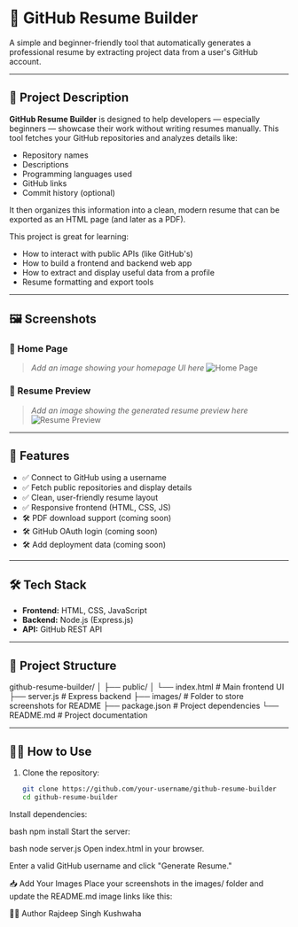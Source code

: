 # 📄 GitHub Resume Builder

A simple and beginner-friendly tool that automatically generates a professional resume by extracting project data from a user's GitHub account.

---

## 📌 Project Description

**GitHub Resume Builder** is designed to help developers — especially beginners — showcase their work without writing resumes manually. This tool fetches your GitHub repositories and analyzes details like:

- Repository names
- Descriptions
- Programming languages used
- GitHub links
- Commit history (optional)

It then organizes this information into a clean, modern resume that can be exported as an HTML page (and later as a PDF).

This project is great for learning:
- How to interact with public APIs (like GitHub's)
- How to build a frontend and backend web app
- How to extract and display useful data from a profile
- Resume formatting and export tools

---

## 🖼️ Screenshots

### 🔹 Home Page
> _Add an image showing your homepage UI here_
![Home Page](images/homepage.png)

### 🔹 Resume Preview
> _Add an image showing the generated resume preview here_
![Resume Preview](images/resume-preview.png)

---

## 🚀 Features

- ✅ Connect to GitHub using a username
- ✅ Fetch public repositories and display details
- ✅ Clean, user-friendly resume layout
- ✅ Responsive frontend (HTML, CSS, JS)
- 🛠️ PDF download support (coming soon)
- 🛠️ GitHub OAuth login (coming soon)
- 🛠️ Add deployment data (coming soon)

---

## 🛠️ Tech Stack

- **Frontend:** HTML, CSS, JavaScript  
- **Backend:** Node.js (Express.js)  
- **API:** GitHub REST API  

---

## 📂 Project Structure

github-resume-builder/
│
├── public/
│ └── index.html # Main frontend UI
├── server.js # Express backend
├── images/ # Folder to store screenshots for README
├── package.json # Project dependencies
└── README.md # Project documentation


---

## 🧑‍💻 How to Use

1. Clone the repository:
   ```bash
   git clone https://github.com/your-username/github-resume-builder
   cd github-resume-builder

   
Install dependencies:

bash
npm install
Start the server:

bash
node server.js
Open index.html in your browser.

Enter a valid GitHub username and click "Generate Resume."

📥 Add Your Images
Place your screenshots in the images/ folder and update the README.md image links like this:


🙋‍♂️ Author
Rajdeep Singh Kushwaha
